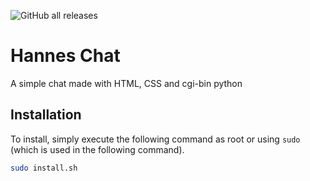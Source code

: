 ![GitHub all releases](https://img.shields.io/github/downloads/hannescam/hannes-chat/total)
# Hannes Chat
A simple chat made with HTML, CSS and cgi-bin python

## Installation
To install, simply execute the following command as root or using `sudo` (which is used in the following command).

```bash
sudo install.sh
```
